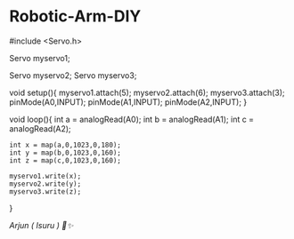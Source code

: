 # Robotic-Arm-DIY

#include <Servo.h>

Servo myservo1;

Servo myservo2;
Servo myservo3;


void setup(){
    myservo1.attach(5);
    myservo2.attach(6);
    myservo3.attach(3);
    pinMode(A0,INPUT);
    pinMode(A1,INPUT);
    pinMode(A2,INPUT);
}

void loop(){
    int a = analogRead(A0);
    int b = analogRead(A1);
    int c = analogRead(A2);
    
    int x = map(a,0,1023,0,180);
    int y = map(b,0,1023,0,160);
    int z = map(c,0,1023,0,160);
    
    myservo1.write(x);
    myservo2.write(y);
    myservo3.write(z);


}

*Arjun ( Isuru ) 🍁✨️*
